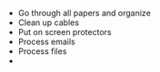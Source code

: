 - Go through all papers and organize
- Clean up cables
- Put on screen protectors
- Process emails
- Process files
- 
